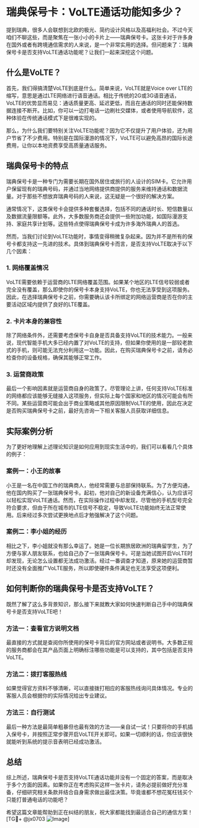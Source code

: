 # 瑞典保号卡：VoLTE通话功能知多少？

提到瑞典，很多人会联想到北欧的极光、简约设计风格以及高福利社会。不过今天咱们不聊这些，而是聚焦在一张小小的卡片上——瑞典保号卡。这张卡对于许多身在国外或者有跨境通信需求的人来说，是一个非常实用的选择。但问题来了：瑞典保号卡是否支持VoLTE通话功能呢？让我们一起来深挖这个问题。

## 什么是VoLTE？

首先，我们得搞清楚VoLTE到底是什么。简单来说，VoLTE就是Voice over LTE的缩写，意思是通过LTE网络进行语音通话。相比于传统的2G或3G语音通话，VoLTE的优势显而易见：通话质量更高、延迟更低，而且在通话的同时还能保持数据连接不断开。比如，你可以一边打电话一边刷社交媒体，或者使用导航软件，这种体验在传统通话模式下是很难实现的。

那么，为什么我们要特别关注VoLTE功能呢？因为它不仅提升了用户体验，还为用户节省了不少费用。特别是在国际漫游的情况下，VoLTE可以避免高昂的国际长途费用，让你以本地资费享受高质量通话服务。

## 瑞典保号卡的特点

瑞典保号卡是一种专门为需要长期在国外居住或旅行的人设计的SIM卡。它允许用户保留现有的瑞典号码，并通过当地网络提供商提供的服务来维持通话和数据流量。对于那些不想放弃瑞典号码的人来说，这无疑是一个很好的解决方案。

通常情况下，这类保号卡会提供多种套餐选择，包括不同的通话时长、短信数量以及数据流量限额等。此外，大多数服务商还会提供一些附加功能，如国际漫游支持、家庭共享计划等。这些特点使得瑞典保号卡成为许多海外瑞典人的首选。

然而，当我们讨论到VoLTE功能时，事情变得稍微复杂起来。因为并不是所有的保号卡都支持这一先进的技术。具体到瑞典保号卡而言，是否支持VoLTE取决于以下几个因素：

### 1. 网络覆盖情况
VoLTE需要依赖于运营商的LTE网络覆盖范围。如果某个地区的LTE信号较弱或者完全没有覆盖，那么即使你的保号卡本身支持VoLTE，你也无法享受到这项服务。因此，在选择瑞典保号卡之前，你需要确认该卡所绑定的网络运营商是否在你的主要活动区域内提供了良好的LTE覆盖。

### 2. 卡片本身的兼容性
除了网络条件外，还需要考虑保号卡自身是否具备支持VoLTE的技术能力。一般来说，现代智能手机大多已经内置了对VoLTE的支持，但如果你使用的是一部较老款式的手机，则可能无法充分利用这一功能。因此，在购买瑞典保号卡之前，请务必检查你的设备规格，确保其能够正常工作。

### 3. 运营商政策
最后一个影响因素就是运营商自身的政策了。尽管理论上讲，任何支持VoLTE标准的网络都应该能够无缝接入这项服务，但实际上每个国家和地区的情况可能会有所不同。某些运营商可能会出于商业策略或其他原因限制VoLTE的使用，因此在决定是否购买瑞典保号卡之前，最好先咨询一下相关客服人员获取详细信息。

## 实际案例分析

为了更好地理解上述理论知识是如何应用到现实生活中的，我们可以看看几个具体的例子：

### 案例一：小王的故事
小王是一名在中国工作的瑞典商人，他经常需要与总部保持联系。为了方便沟通，他在国内购买了一张瑞典保号卡。起初，他对自己的新设备充满信心，认为应该可以轻松实现VoLTE通话。然而，在实际操作过程中却发现，尽管他的手机型号完全符合要求，但由于所在城市的LTE信号不稳定，导致VoLTE功能始终无法正常使用。后来经过多次尝试更换地点后才勉强解决了这个问题。

### 案例二：李小姐的经历
相比之下，李小姐就没有那么幸运了。她是一位长期旅居欧洲的瑞典留学生，为了方便与家人朋友联系，也给自己办了一张瑞典保号卡。可是当她试图开启VoLTE时却发现，无论怎么设置都无法成功激活。经过一番调查才知道，原来她的运营商暂时还没有全面推广VoLTE服务，所以即使硬件条件满足也无法享受这项便利。

## 如何判断你的瑞典保号卡是否支持VoLTE？

既然了解了这么多背景知识，那么接下来就教大家如何快速判断自己手中的瑞典保号卡是否支持VoLTE吧！

### 方法一：查看官方说明文档
最直接的方式就是查阅你所使用的保号卡背后的官方网站或者说明书。大多数正规的服务商都会在其产品页面上明确标注哪些功能是可以支持的，其中包括是否支持VoLTE。

### 方法二：拨打客服热线
如果觉得官方资料不够清晰，可以直接拨打相应的客服热线询问具体情况。专业的客服人员会根据你的实际情况给出专业建议。

### 方法三：自行测试
最后一种方法是最简单粗暴但也最有效的方法——亲自试一试！只要将你的手机插入保号卡，并按照正常步骤开启VoLTE开关即可。如果一切顺利的话，你应该很快就能听到系统的提示音表明已经成功激活。

## 总结

综上所述，瑞典保号卡是否支持VoLTE通话功能并没有一个固定的答案，而是取决于多个方面的因素。如果你正在考虑购买这样一张卡片，请务必提前做好充分准备，仔细研究相关条款并结合自身需求做出最佳决策。毕竟谁都不想花冤枉钱买个只能打普通电话的功能吧？

希望这篇文章能帮助到正在纠结的朋友，祝大家都能找到最适合自己的通信方案！[TG💪+ @jx0703 ![Image](https://github.com/user-attachments/assets/dbca1d08-cadb-493c-b0ec-ad6f7a83f270)]